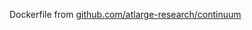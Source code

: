 Dockerfile from [github.com/atlarge-research/continuum](https://github.com/atlarge-research/continuum/blob/main/application/empty_kata/empty_alpine_src/Dockerfile)